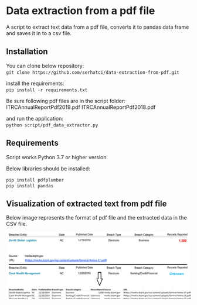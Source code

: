 # Data extraction from a pdf file

A script to extract text data from a pdf file, converts it to pandas data frame and saves it in to a csv file.

## Installation

You can clone below repository:  
`git clone https://github.com/serhatci/data-extraction-from-pdf.git`

install the requirements:  
`pip install -r requirements.txt`

Be sure following pdf files are in the script folder:  
ITRCAnnualReportPdf2019.pdf
ITRCAnnualReportPdf2018.pdf

and run the application:  
`python script/pdf_data_extractor.py`

## Requirements

Script works Python 3.7 or higher version.

Below libraries should be installed:

```
pip install pdfplumber
pip install pandas
```

## Visualization of extracted text from pdf file

Below image represents the format of pdf file and the extracted data in the CSV file.

![alt text](readme.jpg)
